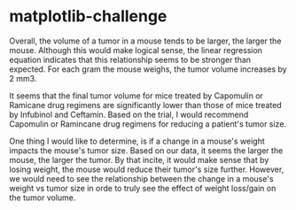 # matplotlib-challenge

Overall, the volume of a tumor in a mouse tends to be larger, the larger the mouse. Although this would make logical sense, the linear regression equation indicates that this relationship seems to be stronger than expected. For each gram the mouse weighs, the tumor volume increases by 2 mm3. 

It seems that the final tumor volume for mice treated by Capomulin or Ramicane drug regimens are significantly lower than those of mice treated by Infubinol and Ceftamin. Based on the trial, I would recommend Capomulin or Ramincane drug regimens for reducing a patient's tumor size.

One thing I would like to determine, is if a change in a mouse's weight impacts the mouse's tumor size. Based on our data, it seems the larger the mouse, the larger the tumor. By that incite, it would make sense that by losing weight, the mouse would reduce their tumor's size further. However, we would need to see the relationship between the change in a mouse's weight vs tumor size in orde to truly see the effect of weight loss/gain on the tumor volume.